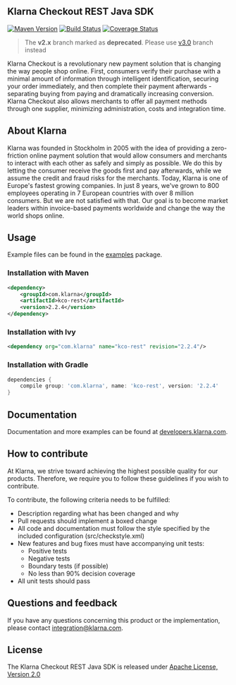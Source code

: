 ## Klarna Checkout REST Java SDK
[![Maven Version][maven-image]](http://search.maven.org/#search%7Cga%7C1%7Ca%3A%22kco-rest%22)
[![Build Status][travis-image]](https://travis-ci.org/klarna/kco_rest_java)
[![Coverage Status][coveralls-image]](https://coveralls.io/r/klarna/kco_rest_java)

> The **v2.x** branch marked as **deprecated**. Please use [v3.0](https://github.com/klarna/kco_rest_java/tree/v3.0) 
    branch instead

Klarna Checkout is a revolutionary new payment solution that is changing the way
people shop online. First, consumers verify their purchase with a minimal
amount of information through intelligent identification, securing your order
immediately, and then complete their payment afterwards - separating buying
from paying and dramatically increasing conversion. Klarna Checkout also allows
merchants to offer all payment methods through one supplier, minimizing
administration, costs and integration time.


## About Klarna
Klarna was founded in Stockholm in 2005 with the idea of providing a
zero-friction online payment solution that would allow consumers and merchants
to interact with each other as safely and simply as possible. We do this by
letting the consumer receive the goods first and pay afterwards, while we assume
the credit and fraud risks for the merchants. Today, Klarna is one of Europe's
fastest growing companies. In just 8 years, we've grown to 800 employees
operating in 7 European countries with over 8 million consumers. But we are not
satisfied with that. Our goal is to become market leaders within invoice-based
payments worldwide and change the way the world shops online.


## Usage
Example files can be found in the
[examples](src/main/java/examples/) package.


### Installation with Maven

```xml
<dependency>
    <groupId>com.klarna</groupId>
    <artifactId>kco-rest</artifactId>
    <version>2.2.4</version>
</dependency>
```

### Installation with Ivy

```xml
<dependency org="com.klarna" name="kco-rest" revision="2.2.4"/>
```

### Installation with Gradle

```gradle
dependencies {
    compile group: 'com.klarna', name: 'kco-rest', version: '2.2.4'
}
```


## Documentation
Documentation and more examples can be found at
[developers.klarna.com](https://developers.klarna.com).


## How to contribute
At Klarna, we strive toward achieving the highest possible quality for our
products. Therefore, we require you to follow these guidelines if you wish
to contribute.

To contribute, the following criteria needs to be fulfilled:
* Description regarding what has been changed and why
* Pull requests should implement a boxed change
* All code and documentation must follow the style specified by
  the included configuration (src/checkstyle.xml)
* New features and bug fixes must have accompanying unit tests:
    * Positive tests
    * Negative tests
    * Boundary tests (if possible)
    * No less than 90% decision coverage
* All unit tests should pass


## Questions and feedback
If you have any questions concerning this product or the implementation,
please contact [integration@klarna.com](mailto:developers@klarna.com).


## License
The Klarna Checkout REST Java SDK is released under
[Apache License, Version 2.0](http://www.apache.org/LICENSE-2.0)

[maven-image]: https://img.shields.io/maven-central/v/com.klarna/kco-rest.svg?style=flat
[travis-image]: https://img.shields.io/travis/klarna/kco_rest_java/v2.2.svg?style=flat
[coveralls-image]: https://img.shields.io/coveralls/klarna/kco_rest_java/v2.2.svg?style=flat
